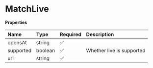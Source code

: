 # MatchLive

**Properties**

| Name      | Type    | Required | Description               |
| :-------- | :------ | :------- | :------------------------ |
| opensAt   | string  | ✅       |                           |
| supported | boolean | ✅       | Whether live is supported |
| url       | string  | ✅       |                           |
